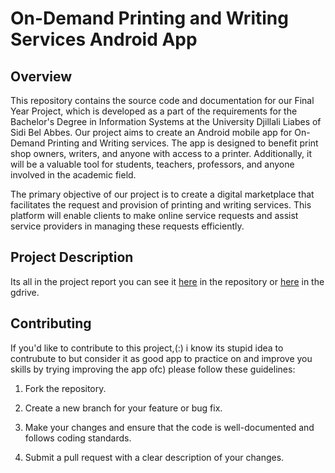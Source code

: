# On-Demand Printing and Writing Services Android App

## Overview

This repository contains the source code and documentation for our Final Year Project, which is developed as a part of the requirements for the Bachelor's Degree in Information Systems at the University Djillali Liabes of Sidi Bel Abbes. Our project aims to create an Android mobile app for On-Demand Printing and Writing services. The app is designed to benefit print shop owners, writers, and anyone with access to a printer. Additionally, it will be a valuable tool for students, teachers, professors, and anyone involved in the academic field.

The primary objective of our project is to create a digital marketplace that facilitates the request and provision of printing and writing services. This platform will enable clients to make online service requests and assist service providers in managing these requests efficiently.


## Project Description
Its all in the project report you can see it [here](main.pdf) in the repository or [here](https://drive.google.com/file/d/19C0THtIbtKAc8hd_T3ha0wn3DykK3ny7/view?usp=sharing) in the gdrive. 

## Contributing

If you'd like to contribute to this project,(:) i know its stupid idea to contrubute to but consider it as good app to practice on and improve you skills by trying improving the app ofc) please follow these guidelines:

1. Fork the repository.

2. Create a new branch for your feature or bug fix.

3. Make your changes and ensure that the code is well-documented and follows coding standards.

4. Submit a pull request with a clear description of your changes.
